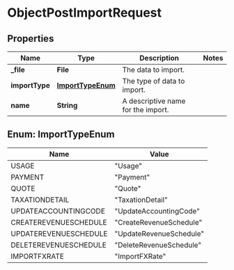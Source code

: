 

# ObjectPostImportRequest


## Properties

| Name | Type | Description | Notes |
|------------ | ------------- | ------------- | -------------|
|**_file** | **File** | The data to import.  |  |
|**importType** | [**ImportTypeEnum**](#ImportTypeEnum) | The type of data to import.  |  |
|**name** | **String** | A descriptive name for the import.  |  |



## Enum: ImportTypeEnum

| Name | Value |
|---- | -----|
| USAGE | &quot;Usage&quot; |
| PAYMENT | &quot;Payment&quot; |
| QUOTE | &quot;Quote&quot; |
| TAXATIONDETAIL | &quot;TaxationDetail&quot; |
| UPDATEACCOUNTINGCODE | &quot;UpdateAccountingCode&quot; |
| CREATEREVENUESCHEDULE | &quot;CreateRevenueSchedule&quot; |
| UPDATEREVENUESCHEDULE | &quot;UpdateRevenueSchedule&quot; |
| DELETEREVENUESCHEDULE | &quot;DeleteRevenueSchedule&quot; |
| IMPORTFXRATE | &quot;ImportFXRate&quot; |



